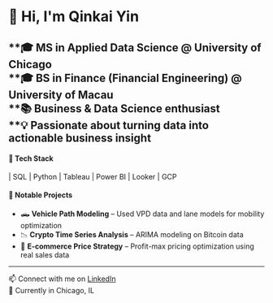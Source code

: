 # 👋 Hi, I'm **Qinkai Yin**

****🎓 MS in Applied Data Science** @ University of Chicago  
****🎓 BS in Finance (Financial Engineering)** @ University of Macau  
****📚 Business & Data Science enthusiast**  
****💡 Passionate about turning data into actionable business insight**
---

#### 🔧 Tech Stack
| SQL | Python | Tableau | Power BI | Looker | GCP

#### 📁 Notable Projects
- 🛻 **Vehicle Path Modeling** – Used VPD data and lane models for mobility optimization  
- 📉 **Crypto Time Series Analysis** – ARIMA modeling on Bitcoin data  
- 🛒 **E-commerce Price Strategy** – Profit-max pricing optimization using real sales data

---

📫 Connect with me on [LinkedIn](https://www.linkedin.com/in/你的用户名)  
📍 Currently in Chicago, IL
